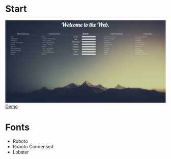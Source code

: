 Start
=================
![Alt text](scrot.png "Screenshot")
[Demo](https://tavidatum.github.io/Start/)

Fonts
=================
* Roboto
* Roboto Condensed
* Lobster
